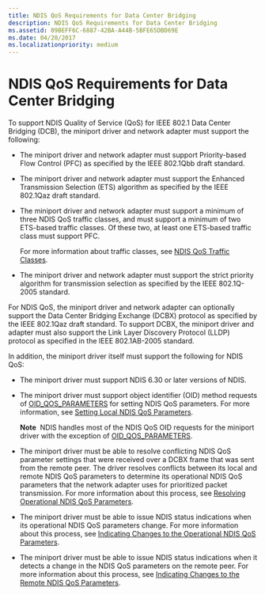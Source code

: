 ```yaml
---
title: NDIS QoS Requirements for Data Center Bridging
description: NDIS QoS Requirements for Data Center Bridging
ms.assetid: 09BEFF6C-6887-42BA-A44B-5BFE65DBD69E
ms.date: 04/20/2017
ms.localizationpriority: medium
---
```


# NDIS QoS Requirements for Data Center Bridging


To support NDIS Quality of Service (QoS) for IEEE 802.1 Data Center Bridging (DCB), the miniport driver and network adapter must support the following:

-   The miniport driver and network adapter must support Priority-based Flow Control (PFC) as specified by the IEEE 802.1Qbb draft standard.

-   The miniport driver and network adapter must support the Enhanced Transmission Selection (ETS) algorithm as specified by the IEEE 802.1Qaz draft standard.

-   The miniport driver and network adapter must support a minimum of three NDIS QoS traffic classes, and must support a minimum of two ETS-based traffic classes. Of these two, at least one ETS-based traffic class must support PFC.

    For more information about traffic classes, see [NDIS QoS Traffic Classes](ndis-qos-traffic-classes.md).

-   The miniport driver and network adapter must support the strict priority algorithm for transmission selection as specified by the IEEE 802.1Q-2005 standard.

For NDIS QoS, the miniport driver and network adapter can optionally support the Data Center Bridging Exchange (DCBX) protocol as specified by the IEEE 802.1Qaz draft standard. To support DCBX, the miniport driver and adapter must also support the Link Layer Discovery Protocol (LLDP) protocol as specified in the IEEE 802.1AB-2005 standard.

In addition, the miniport driver itself must support the following for NDIS QoS:

-   The miniport driver must support NDIS 6.30 or later versions of NDIS.

-   The miniport driver must support object identifier (OID) method requests of [OID\_QOS\_PARAMETERS](https://docs.microsoft.com/windows-hardware/drivers/network/oid-qos-parameters) for setting NDIS QoS parameters. For more information, see [Setting Local NDIS QoS Parameters](setting-local-ndis-qos-parameters.md).

    **Note**  NDIS handles most of the NDIS QoS OID requests for the miniport driver with the exception of [OID\_QOS\_PARAMETERS](https://docs.microsoft.com/windows-hardware/drivers/network/oid-qos-parameters).

     

-   The miniport driver must be able to resolve conflicting NDIS QoS parameter settings that were received over a DCBX frame that was sent from the remote peer. The driver resolves conflicts between its local and remote NDIS QoS parameters to determine its operational NDIS QoS parameters that the network adapter uses for prioritized packet transmission. For more information about this process, see [Resolving Operational NDIS QoS Parameters](resolving-operational-ndis-qos-parameters.md).

-   The miniport driver must be able to issue NDIS status indications when its operational NDIS QoS parameters change. For more information about this process, see [Indicating Changes to the Operational NDIS QoS Parameters](indicating-changes-to-the-operational-ndis-qos-parameters.md).

-   The miniport driver must be able to issue NDIS status indications when it detects a change in the NDIS QoS parameters on the remote peer. For more information about this process, see [Indicating Changes to the Remote NDIS QoS Parameters](indicating-changes-to-the-remote-ndis-qos-parameters.md).

 

 





